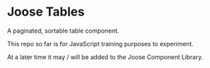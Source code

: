 # Joose Tables

A paginated, sortable table component.

This repo so far is for JavaScript training purposes to experiment.

At a later time it may / will be added to the Joose Component Library.